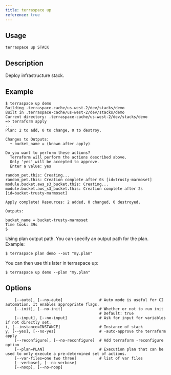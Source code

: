 ```yaml
---
title: terraspace up
reference: true
---
```


## Usage

    terraspace up STACK

## Description

Deploy infrastructure stack.

## Example

    $ terraspace up demo
    Building .terraspace-cache/us-west-2/dev/stacks/demo
    Built in .terraspace-cache/us-west-2/dev/stacks/demo
    Current directory: .terraspace-cache/us-west-2/dev/stacks/demo
    => terraform apply
    ...
    Plan: 2 to add, 0 to change, 0 to destroy.

    Changes to Outputs:
      + bucket_name = (known after apply)

    Do you want to perform these actions?
      Terraform will perform the actions described above.
      Only 'yes' will be accepted to approve.
      Enter a value: yes

    random_pet.this: Creating...
    random_pet.this: Creation complete after 0s [id=trusty-marmoset]
    module.bucket.aws_s3_bucket.this: Creating...
    module.bucket.aws_s3_bucket.this: Creation complete after 2s [id=bucket-trusty-marmoset]

    Apply complete! Resources: 2 added, 0 changed, 0 destroyed.

    Outputs:

    bucket_name = bucket-trusty-marmoset
    Time took: 39s
    $

Using plan output path. You can specify an output path for the plan. Example:

    $ terraspace plan demo --out "my.plan"

You can then use this later in terraspace up:

    $ terraspace up demo --plan "my.plan"


## Options

```
    [--auto], [--no-auto]                # Auto mode is useful for CI automation. It enables appropriate flags.
    [--init], [--no-init]                # Whether or not to run init
                                         # Default: true
    [--input], [--no-input]              # Ask for input for variables if not directly set.
i, [--instance=INSTANCE]                 # Instance of stack
y, [--yes], [--no-yes]                   # -auto-approve the terraform apply
    [--reconfigure], [--no-reconfigure]  # Add terraform -reconfigure option
    [--plan=PLAN]                        # Execution plan that can be used to only execute a pre-determined set of actions.
    [--var-files=one two three]          # list of var files
    [--verbose], [--no-verbose]          
    [--noop], [--no-noop]                
```

